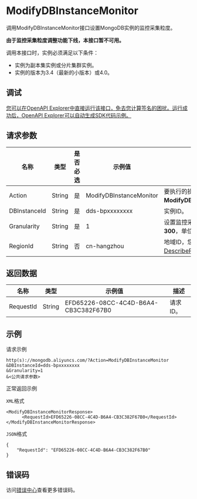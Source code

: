 # ModifyDBInstanceMonitor

调用ModifyDBInstanceMonitor接口设置MongoDB实例的监控采集粒度。

**由于监控采集粒度调整功能下线，本接口暂不可用。**

调用本接口时，实例必须满足以下条件：

-   实例为副本集实例或分片集群实例。
-   实例的版本为3.4（最新的小版本）或4.0。

## 调试

[您可以在OpenAPI Explorer中直接运行该接口，免去您计算签名的困扰。运行成功后，OpenAPI Explorer可以自动生成SDK代码示例。](https://api.aliyun.com/#product=Dds&api=ModifyDBInstanceMonitor&type=RPC&version=2015-12-01)

## 请求参数

|名称|类型|是否必选|示例值|描述|
|--|--|----|---|--|
|Action|String|是|ModifyDBInstanceMonitor|要执行的操作，取值：**ModifyDBInstanceMonitor**。 |
|DBInstanceId|String|是|dds-bpxxxxxxxx|实例ID。 |
|Granularity|String|是|1|设置监控采集粒度，取值：**1**或**300**，单位为秒。 |
|RegionId|String|否|cn-hangzhou|地域ID，您可以调用[DescribeRegions](~~61933~~)查询。 |

## 返回数据

|名称|类型|示例值|描述|
|--|--|---|--|
|RequestId|String|EFD65226-08CC-4C4D-B6A4-CB3C382F67B0|请求ID。 |

## 示例

请求示例

```
http(s)://mongodb.aliyuncs.com/?Action=ModifyDBInstanceMonitor
&DBInstanceId=dds-bpxxxxxxxx
&Granularity=1
&<公共请求参数>
```

正常返回示例

`XML`格式

```
<ModifyDBInstanceMonitorResponse>
	  <RequestId>EFD65226-08CC-4C4D-B6A4-CB3C382F67B0</RequestId>
</ModifyDBInstanceMonitorResponse>
```

`JSON`格式

```
{
	"RequestId": "EFD65226-08CC-4C4D-B6A4-CB3C382F67B0"
}
```

## 错误码

访问[错误中心](https://error-center.alibabacloud.com/status/product/Dds)查看更多错误码。

